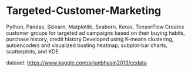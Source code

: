 # Targeted-Customer-Marketing
Python, Pandas, Sklearn, Matplotlib, Seaborn, Keras, TensorFlow Creates customer groups for targeted ad campaigns based on their buying habits, purchase history, credit history Developed using K-means clustering, autoencoders and visualized busting heatmap, subplot-bar charts, scatterplots, and KDE

dataset: https://www.kaggle.com/arjunbhasin2013/ccdata
